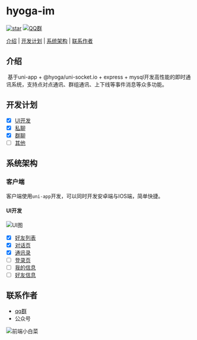 # hyoga-im

[![star](https://img.shields.io/github/stars/AspenLuoQiang/speedy-im?style=social)](https://github.com/AspenLuoQiang/speedy-im)  [![QQ群](https://img.shields.io/badge/QQ%E7%BE%A4-207879913-yellowgreen.svg)](https://jq.qq.com/?_wv=1027&k=9f25XGCW)

[介绍](#介绍) | [开发计划](#开发计划) | [系统架构](#系统架构) | [联系作者](#联系作者)


## 介绍
 基于uni-app + @hyoga/uni-socket.io + express + mysql开发高性能的即时通讯系统，支持点对点通讯、群组通讯、上下线等事件消息等众多功能。


## 开发计划

* [x] [UI开发](#UI开发)
* [x] [私聊](#私聊)
* [x] [群聊](#群聊)
* [ ] [其他](#其他)

## 系统架构

### 客户端

客户端使用`uni-app`开发，可以同时开发安卓端与IOS端，简单快捷。

#### UI开发

![UI图](https://i.loli.net/2020/05/28/29YadEVhGSqojZU.png)

* [x] [好友列表](#好友列表)
* [x] [对话页](#对话页)
* [x] [通讯录](#通讯录)
* [ ] [登录页](#登录页)
* [ ] [我的信息](#我的信息)
* [ ] [好友信息](#好友信息)

## 联系作者

- [qq群](https://jq.qq.com/?_wv=1027&k=9f25XGCW)
- 公众号

![前端小白菜](https://i.loli.net/2020/05/28/CNcjhm17d9zfvkQ.jpg)

